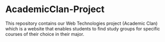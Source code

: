 # AcademicClan-Project
This repository contains our Web Technologies project (Academic Clan) which is a website that enables students to find study groups for specific courses of their choice in their major.
